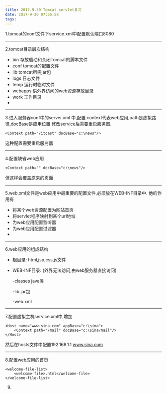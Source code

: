 ```yaml
---
title: 2017.9.30 Tomcat servlet复习
date: 2017-9-30 07:55:58
tags:
---
```

1.tomcat的conf文件下service.xml中配置默认端口8080

---

2.tomcat目录层次结构
- bin  存放启动和关闭Tomcat的脚本文件
- conf tomcat的配置文件
- lib  tomcat所需jar包
- logs 日志文件
- temp 运行时临时文件
- webapps 供外界访问的web资源存放目录
- work 工作目录
- 

---

3.进入服务器conf中的server.xml 中,配置
context代表web应用,path是虚拟路径,docBase是应用位置
修改service后需要重启服务器.


```
<Context path="/itcast" docBase="c:\news"/>
```
这种配置需要重启服务器

---

4.配置缺省web应用
```
<Context path="" docBase="c:\news"/>
```
但这样会覆盖原来的页面

---

5.web.xml文件是web应用中最重要的配置文件,必须放在WEB-INF目录中. 他的作用有
- 将某个web资源配置为网站首页
- 将servlet程序映射到某个url地址
- 为web应用配置监听器
- 为web应用配置过滤器
- 

---

6.web应用的组成结构

- 根目录: html,jsp,css,js文件
- WEB-INF目录: (外界无法访问,由web服务器直接访问)
    
    -classes java类
    
    -lib jar包

    -web.xml
    
---
    
7.配置虚拟主机service.xml中,增加
```
<Host name="www.sina.com" appBase="c:\sina">
    <Context path="/mail" docBase="c:\sina/mail"/>
</Host>
```
然后在hosts文件中配置192.168.1.1 www.sina.com

---

8.配置web应用的首页
```
<welcome-file-list>
    <welcome-file>.html</welcome-file>
</welcome-file-list>
```
9.


